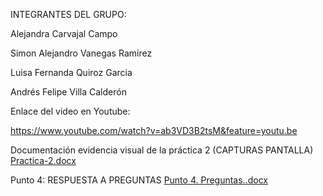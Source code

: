 INTEGRANTES DEL GRUPO:

Alejandra Carvajal Campo


Simon Alejandro Vanegas Ramirez

Luisa Fernanda Quiroz Garcia 


Andrés Felipe Villa Calderón



Enlace del video en Youtube:

https://www.youtube.com/watch?v=ab3VD3B2tsM&feature=youtu.be


Documentación evidencia visual de la práctica 2 (CAPTURAS PANTALLA) [Practica-2.docx](https://github.com/user-attachments/files/22550919/Practica-2.docx)

Punto 4: RESPUESTA A PREGUNTAS [Punto 4. Preguntas..docx](https://github.com/user-attachments/files/22550957/Punto.4.Preguntas.docx)

